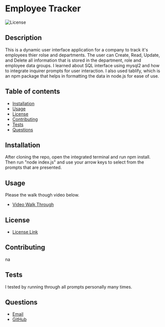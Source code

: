 # Employee Tracker
![License](https://img.shields.io/badge/License-MIT-yellow.svg)   
## Description
   This is a dynamic user interface application for a company to track it's employees thier rolse and departments.  The user can Create, Read, Update, and Delete all information that is stored in the department, role and employee data groups. I learned about SQL interface using mysql2 and how to integrate inquirer prompts for user interaction. I also used tablify, which is an npm package that helps in formatting the data in node.js for ease of use. 


## Table of contents
  * [Installation](#installation)
  * [Usage](#usage)
  * [License](#license)
  * [Contributing](#contributing)
  * [Tests](#tests)
  * [Questions](#questions)
    
## Installation
  After cloning the repo, open the integrated terminal and run npm install. Then run "node index.js" and use your arrow keys to select from the prompts that are presented.
    
## Usage
  Please the walk though video below.
* [Video Walk Through](https://drive.google.com/file/d/1Qtk3apQORqgfdSMZaH7Fdtj96ov94neG/view)    
    
## License
* [License Link](https://opensource.org/license/mit/)
     
## Contributing
  na
    
    
## Tests
  I tested by running through all prompts personally many times.
    
    
## Questions
   * [Email](mailto:brentjustinhouston@gmail.com)
   * [GitHub](https://github.com/brenthouston)